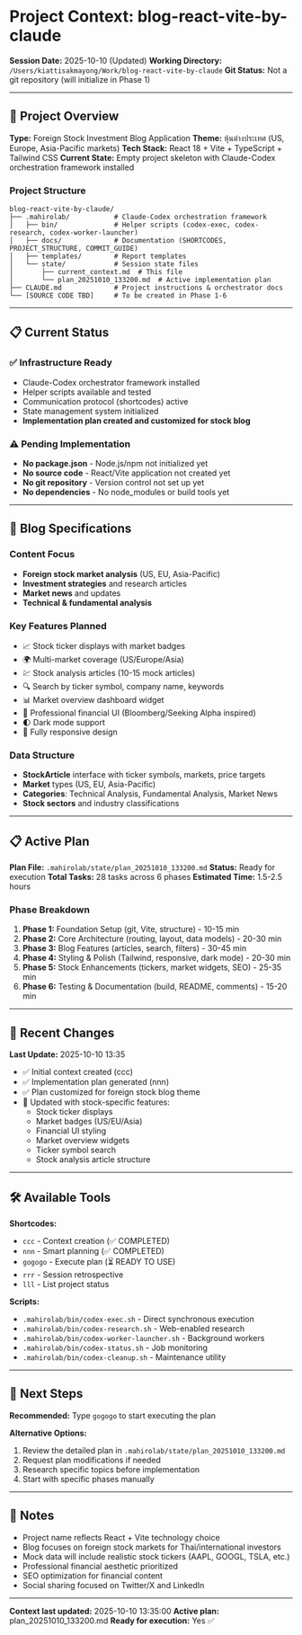 # Project Context: blog-react-vite-by-claude

**Session Date:** 2025-10-10 (Updated)
**Working Directory:** `/Users/kiattisakmayong/Work/blog-react-vite-by-claude`
**Git Status:** Not a git repository (will initialize in Phase 1)

---

## 🎯 Project Overview

**Type:** Foreign Stock Investment Blog Application
**Theme:** หุ้นต่างประเทศ (US, Europe, Asia-Pacific markets)
**Tech Stack:** React 18 + Vite + TypeScript + Tailwind CSS
**Current State:** Empty project skeleton with Claude-Codex orchestration framework installed

### Project Structure
```
blog-react-vite-by-claude/
├── .mahirolab/           # Claude-Codex orchestration framework
│   ├── bin/              # Helper scripts (codex-exec, codex-research, codex-worker-launcher)
│   ├── docs/             # Documentation (SHORTCODES, PROJECT_STRUCTURE, COMMIT_GUIDE)
│   ├── templates/        # Report templates
│   └── state/            # Session state files
│       ├── current_context.md  # This file
│       └── plan_20251010_133200.md  # Active implementation plan
├── CLAUDE.md             # Project instructions & orchestrator docs
└── [SOURCE CODE TBD]     # To be created in Phase 1-6
```

---

## 📋 Current Status

### ✅ Infrastructure Ready
- Claude-Codex orchestrator framework installed
- Helper scripts available and tested
- Communication protocol (shortcodes) active
- State management system initialized
- **Implementation plan created and customized for stock blog**

### ⚠️ Pending Implementation
- **No package.json** - Node.js/npm not initialized yet
- **No source code** - React/Vite application not created yet
- **No git repository** - Version control not set up yet
- **No dependencies** - No node_modules or build tools yet

---

## 🎯 Blog Specifications

### Content Focus
- **Foreign stock market analysis** (US, EU, Asia-Pacific)
- **Investment strategies** and research articles
- **Market news** and updates
- **Technical & fundamental analysis**

### Key Features Planned
- 📈 Stock ticker displays with market badges
- 🌍 Multi-market coverage (US/Europe/Asia)
- 💹 Stock analysis articles (10-15 mock articles)
- 🔍 Search by ticker symbol, company name, keywords
- 📊 Market overview dashboard widget
- 🎨 Professional financial UI (Bloomberg/Seeking Alpha inspired)
- 🌓 Dark mode support
- 📱 Fully responsive design

### Data Structure
- **StockArticle** interface with ticker symbols, markets, price targets
- **Market** types (US, EU, Asia-Pacific)
- **Categories**: Technical Analysis, Fundamental Analysis, Market News
- **Stock sectors** and industry classifications

---

## 📋 Active Plan

**Plan File:** `.mahirolab/state/plan_20251010_133200.md`
**Status:** Ready for execution
**Total Tasks:** 28 tasks across 6 phases
**Estimated Time:** 1.5-2.5 hours

### Phase Breakdown
1. **Phase 1:** Foundation Setup (git, Vite, structure) - 10-15 min
2. **Phase 2:** Core Architecture (routing, layout, data models) - 20-30 min
3. **Phase 3:** Blog Features (articles, search, filters) - 30-45 min
4. **Phase 4:** Styling & Polish (Tailwind, responsive, dark mode) - 20-30 min
5. **Phase 5:** Stock Enhancements (tickers, market widgets, SEO) - 25-35 min
6. **Phase 6:** Testing & Documentation (build, README, comments) - 15-20 min

---

## 🔄 Recent Changes

**Last Update:** 2025-10-10 13:35
- ✅ Initial context created (ccc)
- ✅ Implementation plan generated (nnn)
- ✅ Plan customized for foreign stock blog theme
- 📝 Updated with stock-specific features:
  - Stock ticker displays
  - Market badges (US/EU/Asia)
  - Financial UI styling
  - Market overview widgets
  - Ticker symbol search
  - Stock analysis article structure

---

## 🛠️ Available Tools

**Shortcodes:**
- `ccc` - Context creation (✅ COMPLETED)
- `nnn` - Smart planning (✅ COMPLETED)
- `gogogo` - Execute plan (⏳ READY TO USE)
- `rrr` - Session retrospective
- `lll` - List project status

**Scripts:**
- `.mahirolab/bin/codex-exec.sh` - Direct synchronous execution
- `.mahirolab/bin/codex-research.sh` - Web-enabled research
- `.mahirolab/bin/codex-worker-launcher.sh` - Background workers
- `.mahirolab/bin/codex-status.sh` - Job monitoring
- `.mahirolab/bin/codex-cleanup.sh` - Maintenance utility

---

## 🚀 Next Steps

**Recommended:** Type `gogogo` to start executing the plan

**Alternative Options:**
1. Review the detailed plan in `.mahirolab/state/plan_20251010_133200.md`
2. Request plan modifications if needed
3. Research specific topics before implementation
4. Start with specific phases manually

---

## 📝 Notes

- Project name reflects React + Vite technology choice
- Blog focuses on foreign stock markets for Thai/international investors
- Mock data will include realistic stock tickers (AAPL, GOOGL, TSLA, etc.)
- Professional financial aesthetic prioritized
- SEO optimization for financial content
- Social sharing focused on Twitter/X and LinkedIn

---

**Context last updated:** 2025-10-10 13:35:00
**Active plan:** plan_20251010_133200.md
**Ready for execution:** Yes ✅
